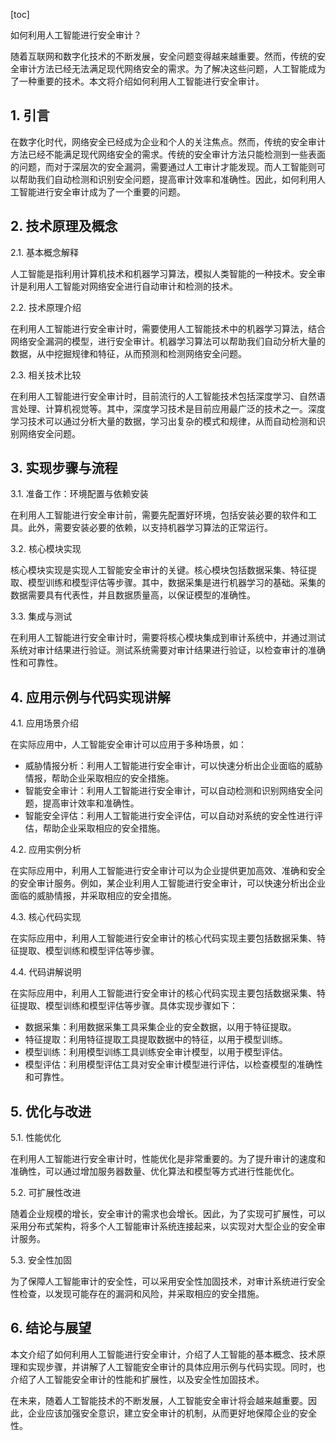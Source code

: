 
[toc]                    
                
                
如何利用人工智能进行安全审计？

随着互联网和数字化技术的不断发展，安全问题变得越来越重要。然而，传统的安全审计方法已经无法满足现代网络安全的需求。为了解决这些问题，人工智能成为了一种重要的技术。本文将介绍如何利用人工智能进行安全审计。

## 1. 引言

在数字化时代，网络安全已经成为企业和个人的关注焦点。然而，传统的安全审计方法已经不能满足现代网络安全的需求。传统的安全审计方法只能检测到一些表面的问题，而对于深层次的安全漏洞，需要通过人工审计才能发现。而人工智能则可以帮助我们自动检测和识别安全问题，提高审计效率和准确性。因此，如何利用人工智能进行安全审计成为了一个重要的问题。

## 2. 技术原理及概念

2.1. 基本概念解释

人工智能是指利用计算机技术和机器学习算法，模拟人类智能的一种技术。安全审计是利用人工智能对网络安全进行自动审计和检测的技术。

2.2. 技术原理介绍

在利用人工智能进行安全审计时，需要使用人工智能技术中的机器学习算法，结合网络安全漏洞的模型，进行安全审计。机器学习算法可以帮助我们自动分析大量的数据，从中挖掘规律和特征，从而预测和检测网络安全问题。

2.3. 相关技术比较

在利用人工智能进行安全审计时，目前流行的人工智能技术包括深度学习、自然语言处理、计算机视觉等。其中，深度学习技术是目前应用最广泛的技术之一。深度学习技术可以通过分析大量的数据，学习出复杂的模式和规律，从而自动检测和识别网络安全问题。

## 3. 实现步骤与流程

3.1. 准备工作：环境配置与依赖安装

在利用人工智能进行安全审计前，需要先配置好环境，包括安装必要的软件和工具。此外，需要安装必要的依赖，以支持机器学习算法的正常运行。

3.2. 核心模块实现

核心模块实现是实现人工智能安全审计的关键。核心模块包括数据采集、特征提取、模型训练和模型评估等步骤。其中，数据采集是进行机器学习的基础。采集的数据需要具有代表性，并且数据质量高，以保证模型的准确性。

3.3. 集成与测试

在利用人工智能进行安全审计时，需要将核心模块集成到审计系统中，并通过测试系统对审计结果进行验证。测试系统需要对审计结果进行验证，以检查审计的准确性和可靠性。

## 4. 应用示例与代码实现讲解

4.1. 应用场景介绍

在实际应用中，人工智能安全审计可以应用于多种场景，如：

- 威胁情报分析：利用人工智能进行安全审计，可以快速分析出企业面临的威胁情报，帮助企业采取相应的安全措施。
- 智能安全审计：利用人工智能进行安全审计，可以自动检测和识别网络安全问题，提高审计效率和准确性。
- 智能安全评估：利用人工智能进行安全评估，可以自动对系统的安全性进行评估，帮助企业采取相应的安全措施。

4.2. 应用实例分析

在实际应用中，利用人工智能进行安全审计可以为企业提供更加高效、准确和安全的安全审计服务。例如，某企业利用人工智能进行安全审计，可以快速分析出企业面临的威胁情报，并采取相应的安全措施。

4.3. 核心代码实现

在实际应用中，利用人工智能进行安全审计的核心代码实现主要包括数据采集、特征提取、模型训练和模型评估等步骤。

4.4. 代码讲解说明

在实际应用中，利用人工智能进行安全审计的核心代码实现主要包括数据采集、特征提取、模型训练和模型评估等步骤。具体实现步骤如下：

- 数据采集：利用数据采集工具采集企业的安全数据，以用于特征提取。
- 特征提取：利用特征提取工具提取数据中的特征，以用于模型训练。
- 模型训练：利用模型训练工具训练安全审计模型，以用于模型评估。
- 模型评估：利用模型评估工具对安全审计模型进行评估，以检查模型的准确性和可靠性。

## 5. 优化与改进

5.1. 性能优化

在利用人工智能进行安全审计时，性能优化是非常重要的。为了提升审计的速度和准确性，可以通过增加服务器数量、优化算法和模型等方式进行性能优化。

5.2. 可扩展性改进

随着企业规模的增长，安全审计的需求也会增长。因此，为了实现可扩展性，可以采用分布式架构，将多个人工智能审计系统连接起来，以实现对大型企业的安全审计服务。

5.3. 安全性加固

为了保障人工智能审计的安全性，可以采用安全性加固技术，对审计系统进行安全性检查，以发现可能存在的漏洞和风险，并采取相应的安全措施。

## 6. 结论与展望

本文介绍了如何利用人工智能进行安全审计，介绍了人工智能的基本概念、技术原理和实现步骤，并讲解了人工智能安全审计的具体应用示例与代码实现。同时，也介绍了人工智能安全审计的性能和扩展性，以及安全性加固技术。

在未来，随着人工智能技术的不断发展，人工智能安全审计将会越来越重要。因此，企业应该加强安全意识，建立安全审计的机制，从而更好地保障企业的安全性。

